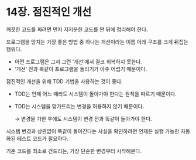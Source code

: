 # 14장. 점진적인 개선
깨끗한 코드를 짜려면 먼저 지저분한 코드를 짠 뒤에 정리해야 한다.

프로그램을 망치는 가장 좋은 방법 중 하나는 개선이라는 이름 아래 구조를 크게 뒤집는 행위다.

- 어떤 프로그램은 그저 그런 ‘개선’에서 결코 회복하지 못한다.
- ‘개선’ 전과 똑같이 프로그램을 돌리기가 아주 어렵기 때문이다.

점진적인 개선을 위해 TDD 기법을 사용하는 것이 좋다.

- TDD는 언제 어느 때라도 시스템이 돌아가야 한다는 원칙을 따르기 때문이다.
- TDD는 시스템을 망가뜨리는 변경을 허용하지 않기 때문이다.

  → 변경을 가한 후에도 시스템이 변경 전과 똑같이 돌아가야 한다.


시스템 변경과 상관없이 똑같이 돌아간다는 사실을 확인하려면 언제든 실행 가능한 자동화된 테스트 코드가 필요하다.

기존 코드를 최소로 건드리는, 가장 단순한 변경부터 시작해본다.